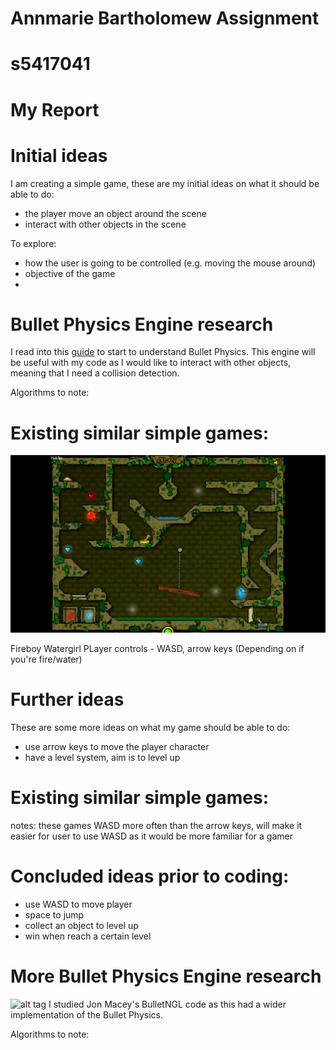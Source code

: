 # Annmarie Bartholomew Assignment
# s5417041

# My Report
# Initial ideas
I am creating a simple game, these are my initial ideas on what it should be able to do:

- the player move an object around the scene
- interact with other objects in the scene

To explore:
- how the user is going to be controlled (e.g. moving the mouse around)
- objective of the game
- 

# Bullet Physics Engine research
I read into this [guide](http://bulletphysics.org/wordpress/) to start to understand Bullet Physics. This engine will be useful with my code as I would like to interact with other objects, meaning that I need a collision detection.

Algorithms to note:


# Existing similar simple games:
![alt tag](https://github.com/NCCA/ase-assignment-Annmariekbar/blob/main/fireboy-and-watergirl-in-the-forest-temple-full-walkthrough.mp4.jpg)

Fireboy Watergirl
PLayer controls - WASD, arrow keys (Depending on if you're fire/water)

# Further ideas 
These are some more ideas on what my game should be able to do:

- use arrow keys to move the player character
- have a level system, aim is to level up


# Existing similar simple games:

notes: these games WASD more often than the arrow keys, will make it easier for user to use WASD as it would be more familiar for a gamer


# Concluded ideas prior to coding:

- use WASD to move player
- space to jump
- collect an object to level up
- win when reach a certain level

# More Bullet Physics Engine research
  ![alt tag](http://nccastaff.bournemouth.ac.uk/jmacey/GraphicsLib/Demos/Bullet.png)
I studied Jon Macey's BulletNGL code as this had a wider implementation of the Bullet Physics.

Algorithms to note:
```

